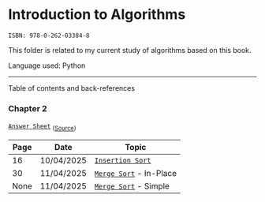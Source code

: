 # Introduction to Algorithms

`ISBN: 978-0-262-03384-8`

This folder is related to my current study of algorithms based on this book.  

Language used: Python

---

Table of contents and back-references

### Chapter 2

[`Answer Sheet`](./chapt2/answer.pdf) <sub>([Source](./chapt2/answer.typ))</sub>

|Page|Date|Topic|
|----|----|-----|
|16|10/04/2025|[`Insertion Sort`](./chapt2/insertion.py)|
|30|11/04/2025|[`Merge Sort`](./chapt2/merge.py) - In-Place|
|None|11/04/2025|[`Merge Sort`](./chapt2/naivemerge.py) - Simple|
